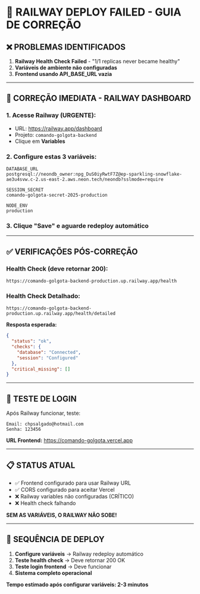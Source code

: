 # 🚨 RAILWAY DEPLOY FAILED - GUIA DE CORREÇÃO

## ❌ **PROBLEMAS IDENTIFICADOS**

1. **Railway Health Check Failed** - "1/1 replicas never became healthy"
2. **Variáveis de ambiente não configuradas**
3. **Frontend usando API_BASE_URL vazia**

---

## 🔧 **CORREÇÃO IMEDIATA - RAILWAY DASHBOARD**

### **1. Acesse Railway (URGENTE):**
- URL: https://railway.app/dashboard  
- Projeto: `comando-golgota-backend`
- Clique em **Variables**

### **2. Configure estas 3 variáveis:**

```env
DATABASE_URL
postgresql://neondb_owner:npg_DuS0iyRwtF7Z@ep-sparkling-snowflake-ae3u4svw.c-2.us-east-2.aws.neon.tech/neondb?sslmode=require

SESSION_SECRET
comando-golgota-secret-2025-production

NODE_ENV
production
```

### **3. Clique "Save" e aguarde redeploy automático**

---

## ✅ **VERIFICAÇÕES PÓS-CORREÇÃO**

### **Health Check (deve retornar 200):**
```
https://comando-golgota-backend-production.up.railway.app/health
```

### **Health Check Detalhado:**
```
https://comando-golgota-backend-production.up.railway.app/health/detailed
```

**Resposta esperada:**
```json
{
  "status": "ok",
  "checks": {
    "database": "Connected",
    "session": "Configured"
  },
  "critical_missing": []
}
```

---

## 🎯 **TESTE DE LOGIN**

Após Railway funcionar, teste:
```
Email: chpsalgado@hotmail.com  
Senha: 123456
```

**URL Frontend:** https://comando-golgota.vercel.app

---

## 📋 **STATUS ATUAL**

- ✅ Frontend configurado para usar Railway URL
- ✅ CORS configurado para aceitar Vercel
- ❌ Railway variables não configuradas (CRÍTICO)
- ❌ Health check falhando

**SEM AS VARIÁVEIS, O RAILWAY NÃO SOBE!**

---

## 🚀 **SEQUÊNCIA DE DEPLOY**

1. **Configure variáveis** → Railway redeploy automático
2. **Teste health check** → Deve retornar 200 OK  
3. **Teste login frontend** → Deve funcionar
4. **Sistema completo operacional**

**Tempo estimado após configurar variáveis: 2-3 minutos**